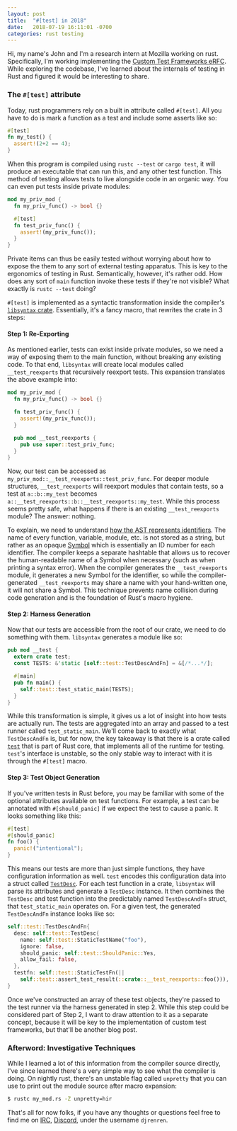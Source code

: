 ```yaml
---
layout: post
title:  "#[test] in 2018"
date:   2018-07-19 16:11:01 -0700
categories: rust testing
---
```



Hi, my name's John and I'm a research intern at Mozilla working on rust.
Specifically, I'm working implementing the [Custom Test Frameworks eRFC][eRFC].
While exploring the codebase, I've learned about the internals of testing in Rust
and figured it would be interesting to share.


### The `#[test]` attribute
Today, rust programmers rely on a built in attribute called `#[test]`.
All you have to do is mark a function as a test and include some asserts like so:

```rust
#[test]
fn my_test() {
  assert!(2+2 == 4);
}
```

When this program is compiled using `rustc --test` or `cargo test`, it will
produce an executable that can run this, and any other test function. This
method of testing allows tests to live alongside code in an organic way. You
can even put tests inside private modules:

```rust
mod my_priv_mod {
  fn my_priv_func() -> bool {}

  #[test]
  fn test_priv_func() {
    assert!(my_priv_func());
  }
}
```
Private items can thus be easily tested without worrying about how to expose
the them to any sort of external testing apparatus. This is key to the
ergonomics of testing in Rust. Semantically, however, it's rather odd.
How does any sort of `main` function invoke these tests if they're not visible?
What exactly is `rustc --test` doing?

`#[test]` is implemented as a syntactic transformation inside the compiler's
[`libsyntax` crate][libsyntax]. Essentially, it's a fancy macro, that
rewrites the crate in 3 steps:

#### Step 1: Re-Exporting

As mentioned earlier, tests can exist inside private modules, so we need a way of
exposing them to the main function, without breaking any existing code. To that end,
`libsyntax` will create local modules called `__test_reexports` that recursively reexport tests.
This expansion translates the above example into:

```rust
mod my_priv_mod {
  fn my_priv_func() -> bool {}

  fn test_priv_func() {
    assert!(my_priv_func());
  }

  pub mod __test_reexports {
    pub use super::test_priv_func;
  }
}
```

Now, our test can be accessed as
`my_priv_mod::__test_reexports::test_priv_func`. For deeper module
structures, `__test_reexports` will reexport modules that contain tests, so a
test at `a::b::my_test` becomes
`a::__test_reexports::b::__test_reexports::my_test`. While this process seems
pretty safe, what happens if there is an existing `__test_reexports` module?
The answer: nothing.

To explain, we need to understand [how the AST represents
identifiers][Ident]. The name of every function, variable, module, etc. is
not stored as a string, but rather as an opaque [Symbol][Symbol] which is
essentially an ID number for each identifier. The compiler keeps a separate
hashtable that allows us to recover the human-readable name of a Symbol when
necessary (such as when printing a syntax error). When the compiler generates
the `__test_reexports` module, it generates a new Symbol for the identifier,
so while the compiler-generated `__test_reexports` may share a name with your
hand-written one, it will not share a Symbol. This technique prevents name
collision during code generation and is the foundation of Rust's macro
hygiene.

#### Step 2: Harness Generation
Now that our tests are accessible from the root of our crate, we need to do something with them.
`libsyntax` generates a module like so:

```rust
pub mod __test {
  extern crate test;
  const TESTS: &'static [self::test::TestDescAndFn] = &[/*...*/];

  #[main]
  pub fn main() {
    self::test::test_static_main(TESTS);
  }
}
```

While this transformation is simple, it gives us a lot of insight into how tests are actually run.
The tests are aggregated into an array and passed to a test runner called `test_static_main`.
We'll come back to exactly what `TestDescAndFn` is, but for now, the key takeaway is that there is a crate
called [`test`][test] that is part of Rust core, that implements all of the runtime for testing. `test`'s interface is unstable,
so the only stable way to interact with it is through the `#[test]` macro.

#### Step 3: Test Object Generation
If you've written tests in Rust before, you may be familiar with some of the optional attributes available on test functions.
For example, a test can be annotated with `#[should_panic]` if we expect the test to cause a panic. It looks something like this:

```rust
#[test]
#[should_panic]
fn foo() {
  panic!("intentional");
}
```

This means our tests are more than just simple functions, they have configuration information as well. `test` encodes this configuration
data into a struct called [`TestDesc`][TestDesc]. For each test function in a crate, `libsyntax` will parse its attributes and generate a `TestDesc` instance.
It then combines the `TestDesc` and test function into the predictably named `TestDescAndFn` struct, that `test_static_main` operates on.
For a given test, the generated `TestDescAndFn` instance looks like so:

```rust
self::test::TestDescAndFn{
  desc: self::test::TestDesc{
    name: self::test::StaticTestName("foo"),
    ignore: false,
    should_panic: self::test::ShouldPanic::Yes,
    allow_fail: false,
  },
  testfn: self::test::StaticTestFn(||
    self::test::assert_test_result(::crate::__test_reexports::foo())),
}
```

Once we've constructed an array of these test objects, they're passed to the
test runner via the harness generated in step 2. While this step could be
considered part of Step 2, I want to draw attention to it as a separate
concept, because it will be key to the implementation of custom test
frameworks, but that'll be another blog post.


### Afterword: Investigative Techniques
While I learned a lot of this information from the compiler source directly, I've since learned there's a very simple way to see what the compiler is doing.
On nightly rust, there's an unstable flag called `unpretty` that you can use to print out the module source after macro expansion:

```bash
$ rustc my_mod.rs -Z unpretty=hir
```

That's all for now folks, if you have any thoughts or questions feel free to find me on [IRC][IRC], [Discord][discord], under the username `djrenren`.

[IRC]: https://wiki.mozilla.org/IRC
[discord]: https://discordapp.com/invite/aVESxV8
[test]: https://doc.rust-lang.org/test/index.html
[TestDesc]: https://doc.rust-lang.org/test/struct.TestDesc.html
[Symbol]: https://doc.rust-lang.org/nightly/nightly-rustc/syntax/ast/struct.Ident.html
[Ident]: https://doc.rust-lang.org/nightly/nightly-rustc/syntax/ast/struct.Ident.html
[eRFC]: https://github.com/rust-lang/rfcs/blob/master/text/2318-custom-test-frameworks.md
[libsyntax]: https://github.com/rust-lang/rust/tree/master/src/libsyntax